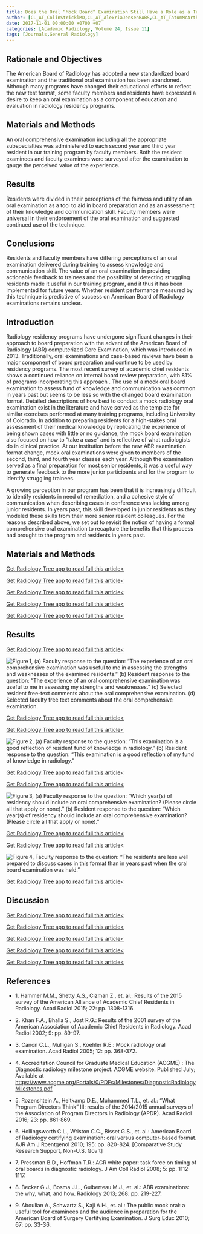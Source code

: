 ```yaml
---
title: Does the Oral “Mock Board” Examination Still Have a Role as a Training Tool?
author: [CL_AT_ColinStricklMD,CL_AT_AlexriaJensenBABS,CL_AT_TatumMcArthurMD]
date: 2017-11-01 00:00:00 +0700 +07
categories: [Academic Radiology, Volume 24, Issue 11]
tags: [Journals,General Radiology]
---
```

## Rationale and Objectives

The American Board of Radiology has adopted a new standardized board examination and the traditional oral examination has been abandoned. Although many programs have changed their educational efforts to reflect the new test format, some faculty members and residents have expressed a desire to keep an oral examination as a component of education and evaluation in radiology residency programs.

## Materials and Methods

An oral comprehensive examination including all the appropriate subspecialties was administered to each second year and third year resident in our training program by faculty members. Both the resident examinees and faculty examiners were surveyed after the examination to gauge the perceived value of the experience.

## Results

Residents were divided in their perceptions of the fairness and utility of an oral examination as a tool to aid in board preparation and as an assessment of their knowledge and communication skill. Faculty members were universal in their endorsement of the oral examination and suggested continued use of the technique.

## Conclusions

Residents and faculty members have differing perceptions of an oral examination delivered during training to assess knowledge and communication skill. The value of an oral examination in providing actionable feedback to trainees and the possibility of detecting struggling residents made it useful in our training program, and it thus it has been implemented for future years. Whether resident performance measured by this technique is predictive of success on American Board of Radiology examinations remains unclear.

## Introduction

Radiology residency programs have undergone significant changes in their approach to board preparation with the advent of the American Board of Radiology (ABR) computerized Core Examination, which was introduced in 2013. Traditionally, oral examinations and case-based reviews have been a major component of board preparation and continue to be used by residency programs. The most recent survey of academic chief residents shows a continued reliance on internal board review preparation, with 81% of programs incorporating this approach . The use of a mock oral board examination to assess fund of knowledge and communication was common in years past but seems to be less so with the changed board examination format. Detailed descriptions of how best to conduct a mock radiology oral examination exist in the literature and have served as the template for similar exercises performed at many training programs, including University of Colorado. In addition to preparing residents for a high-stakes oral assessment of their medical knowledge by replicating the experience of being shown cases with little or no guidance, the mock board examination also focused on how to “take a case” and is reflective of what radiologists do in clinical practice. At our institution before the new ABR examination format change, mock oral examinations were given to members of the second, third, and fourth year classes each year. Although the examination served as a final preparation for most senior residents, it was a useful way to generate feedback to the more junior participants and for the program to identify struggling trainees.

A growing perception in our program has been that it is increasingly difficult to identify residents in need of remediation, and a cohesive style of communication when describing cases in conference was lacking among junior residents. In years past, this skill developed in junior residents as they modeled these skills from their more senior resident colleagues. For the reasons described above, we set out to revisit the notion of having a formal comprehensive oral examination to recapture the benefits that this process had brought to the program and residents in years past.

## Materials and Methods

[Get Radiology Tree app to read full this article<](https://clinicalpub.com/app)

[Get Radiology Tree app to read full this article<](https://clinicalpub.com/app)

[Get Radiology Tree app to read full this article<](https://clinicalpub.com/app)

[Get Radiology Tree app to read full this article<](https://clinicalpub.com/app)

[Get Radiology Tree app to read full this article<](https://clinicalpub.com/app)

## Results

[Get Radiology Tree app to read full this article<](https://clinicalpub.com/app)

![Figure 1, (a) Faculty response to the question: “The experience of an oral comprehensive examination was useful to me in assessing the strengths and weaknesses of the examined residents.” (b) Resident response to the question: “The experience of an oral comprehensive examination was useful to me in assessing my strengths and weaknesses.” (c) Selected resident free-text comments about the oral comprehensive examination. (d) Selected faculty free text comments about the oral comprehensive examination.](https://storage.googleapis.com/dl.dentistrykey.com/clinical/DoestheOralMockBoardExaminationStillHaveaRoleasaTrainingTool/0_1s20S1076633217303033.jpg)

[Get Radiology Tree app to read full this article<](https://clinicalpub.com/app)

[Get Radiology Tree app to read full this article<](https://clinicalpub.com/app)

![Figure 2, (a) Faculty response to the question: “This examination is a good reflection of resident fund of knowledge in radiology.” (b) Resident response to the question: “This examination is a good reflection of my fund of knowledge in radiology.”](https://storage.googleapis.com/dl.dentistrykey.com/clinical/DoestheOralMockBoardExaminationStillHaveaRoleasaTrainingTool/1_1s20S1076633217303033.jpg)

[Get Radiology Tree app to read full this article<](https://clinicalpub.com/app)

[Get Radiology Tree app to read full this article<](https://clinicalpub.com/app)

![Figure 3, (a) Faculty response to the question: “Which year(s) of residency should include an oral comprehensive examination? (Please circle all that apply or none).” (b) Resident response to the question: “Which year(s) of residency should include an oral comprehensive examination? (Please circle all that apply or none).”](https://storage.googleapis.com/dl.dentistrykey.com/clinical/DoestheOralMockBoardExaminationStillHaveaRoleasaTrainingTool/2_1s20S1076633217303033.jpg)

[Get Radiology Tree app to read full this article<](https://clinicalpub.com/app)

[Get Radiology Tree app to read full this article<](https://clinicalpub.com/app)

![Figure 4, Faculty response to the question: “The residents are less well prepared to discuss cases in this format than in years past when the oral board examination was held.”](https://storage.googleapis.com/dl.dentistrykey.com/clinical/DoestheOralMockBoardExaminationStillHaveaRoleasaTrainingTool/3_1s20S1076633217303033.jpg)

[Get Radiology Tree app to read full this article<](https://clinicalpub.com/app)

## Discussion

[Get Radiology Tree app to read full this article<](https://clinicalpub.com/app)

[Get Radiology Tree app to read full this article<](https://clinicalpub.com/app)

[Get Radiology Tree app to read full this article<](https://clinicalpub.com/app)

[Get Radiology Tree app to read full this article<](https://clinicalpub.com/app)

[Get Radiology Tree app to read full this article<](https://clinicalpub.com/app)

## References

- 1\. Hammer M.M., Shetty A.S., Cizman Z., et. al.: Results of the 2015 survey of the American Alliance of Academic Chief Residents in Radiology. Acad Radiol 2015; 22: pp. 1308-1316.


- 2\. Khan F.A., Bhalla S., Jost R.G.: Results of the 2001 survey of the American Association of Academic Chief Residents in Radiology. Acad Radiol 2002; 9: pp. 89-97.


- 3\. Canon C.L., Mulligan S., Koehler R.E.: Mock radiology oral examination. Acad Radiol 2005; 12: pp. 368-372.


- 4\. Accreditation Council for Graduate Medical Education (ACGME) : The Diagnostic radiology milestone project. ACGME website. Published July; Available at https://www.acgme.org/Portals/0/PDFs/Milestones/DiagnosticRadiologyMilestones.pdf

- 5\. Rozenshtein A., Heitkamp D.E., Muhammed T.L., et. al.: “What Program Directors Think” III: results of the 2014/2015 annual surveys of the Association of Program Directors in Radiology (APDR). Acad Radiol 2016; 23: pp. 861-869.


- 6\. Hollingsworth C.L., Wriston C.C., Bisset G.S., et. al.: American Board of Radiology certifying examination: oral versus computer-based format. AJR Am J Roentgenol 2010; 195: pp. 820-824. \[Comparative Study Research Support, Non-U.S. Gov't\]


- 7\. Pressman B.D., Hoffman T.R.: ACR white paper: task force on timing of oral boards in diagnostic radiology. J Am Coll Radiol 2008; 5: pp. 1112-1117.


- 8\. Becker G.J., Bosma J.L., Guiberteau M.J., et. al.: ABR examinations: the why, what, and how. Radiology 2013; 268: pp. 219-227.


- 9\. Aboulian A., Schwartz S., Kaji A.H., et. al.: The public mock oral: a useful tool for examinees and the audience in preparation for the American Board of Surgery Certifying Examination. J Surg Educ 2010; 67: pp. 33-36.